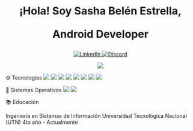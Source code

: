 <h1 align="center"> ¡Hola! Soy Sasha Belén Estrella, <p align="center"> Android Developer </p> </h1> <p align="center"> <a href="https://www.linkedin.com/in/sasha-bel%C3%A9n-estrella-301167203/" target="_blank"> <img alt="LinkedIn" src="https://img.shields.io/badge/linkedin-%230077B5.svg?&style=for-the-badge&logo=linkedin&logoColor=white" /> </a> <a href="https://discord.gg/CJDB6bRE" target="_blank"> <img alt="Discord" src="https://img.shields.io/badge/discord-%237289DA.svg?&style=for-the-badge&logo=discord&logoColor=white" /> </a> </p> <p align="center"> <a href="https://github.com/anuraghazra/github-readme-stats"> <img align="center" src="https://github-readme-stats.anuraghazra1.vercel.app/api/top-langs/?username=sashaestrella&layout=compact&theme=tokyonight" /> </a> </p>
⚙️ Tecnologías
<a><img src="https://img.shields.io/badge/kotlin%20-%23CC6699.svg?&style=for-the-badge&logo=kotlin&logoColor=white"/></a>
<a><img src="https://img.shields.io/badge/jetpack%20compose%20-%2300E8FF.svg?&style=for-the-badge&logo=jetpack&logoColor=white"/></a>
<a><img src="https://img.shields.io/badge/android%20architecture%20-%2310C3B2.svg?&style=for-the-badge&logo=android&logoColor=white"/></a>
<a><img src="https://img.shields.io/badge/firebase%20-%23FFCA28.svg?&style=for-the-badge&logo=firebase&logoColor=white"/></a>
<a><img src="https://img.shields.io/badge/coroutines%20-%234B8B3B.svg?&style=for-the-badge&logo=kotlin&logoColor=white"/></a>
<a><img src="https://img.shields.io/badge/retrofit%20-%2318A9E0.svg?&style=for-the-badge&logo=retrofit&logoColor=white"/></a>
<a><img src="https://img.shields.io/badge/scrum%20-%23000000.svg?&style=for-the-badge&logo=scrum&logoColor=white"/></a>
<a><img src="https://img.shields.io/badge/git%20-%23F05032.svg?&style=for-the-badge&logo=git&logoColor=white"/></a>

💽 Sistemas Operativos
<a><img src="https://img.shields.io/badge/Linux-%23FCC624.svg?&style=for-the-badge&logo=linux&logoColor=white"/></a>
<a><img src="https://img.shields.io/badge/Windows-%230078D6.svg?&style=for-the-badge&logo=windows&logoColor=white"/></a>

📚 Educación
<p align="start"> Ingeniería en Sistemas de Información 
Universidad Tecnológica Nacional (UTN)
4to año - Actualmente
</p>
